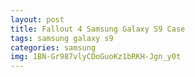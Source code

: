 ```yaml
---
layout: post
title: Fallout 4 Samsung Galaxy S9 Case
tags: samsung galaxy s9
categories: samsung
img: 1BN-Gr987vlyCDoGuoKz1bRKH-Jgn_y0t
---
```

